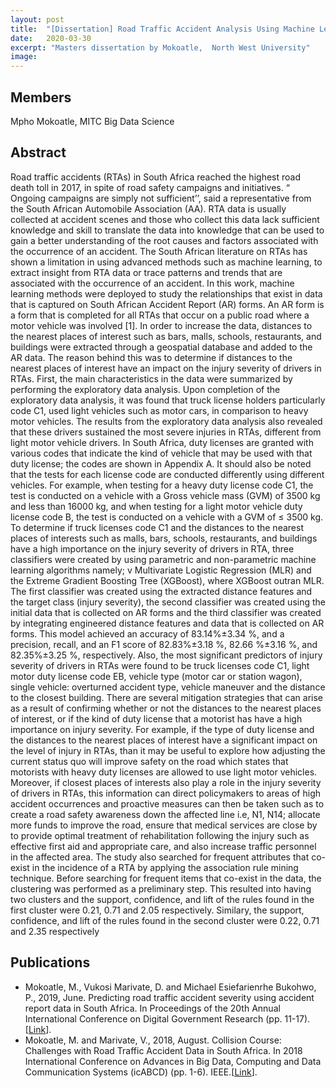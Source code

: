 ```yaml
---
layout: post
title:  "[Dissertation] Road Traffic Accident Analysis Using Machine Learning Techniques for Soshanguve, Pretoria"
date:   2020-03-30
excerpt: "Masters dissertation by Mokoatle,  North West University"
image: 
---
```

## Members
Mpho Mokoatle, MITC Big Data Science

## Abstract
Road traffic accidents (RTAs) in South Africa reached the highest road death toll in 2017, in 
spite of road safety campaigns and initiatives. “ Ongoing campaigns are simply not sufficient’’, 
said a representative from the South African Automobile Association (AA). RTA data is usually
collected at accident scenes and those who collect this data lack sufficient knowledge and skill to 
translate the data into knowledge that can be used to gain a better understanding of the root 
causes and factors associated with the occurrence of an accident. The South African literature on 
RTAs has shown a limitation in using advanced methods such as machine learning, to extract 
insight from RTA data or trace patterns and trends that are associated with the occurrence of an 
accident. In this work, machine learning methods were deployed to study the relationships that 
exist in data that is captured on South African Accident Report (AR) forms. An AR form is a 
form that is completed for all RTAs that occur on a public road where a motor vehicle was 
involved [1]. In order to increase the data, distances to the nearest places of interest such as bars, 
malls, schools, restaurants, and buildings were extracted through a geospatial database and added 
to the AR data. The reason behind this was to determine if distances to the nearest places of 
interest have an impact on the injury severity of drivers in RTAs. First, the main characteristics 
in the data were summarized by performing the exploratory data analysis. Upon completion of 
the exploratory data analysis, it was found that truck license holders particularly code C1, used 
light vehicles such as motor cars, in comparison to heavy motor vehicles. The results from the 
exploratory data analysis also revealed that these drivers sustained the most severe injuries in 
RTAs, different from light motor vehicle drivers. In South Africa, duty licenses are granted with 
various codes that indicate the kind of vehicle that may be used with that duty license; the codes 
are shown in Appendix A. It should also be noted that the tests for each license code are
conducted differently using different vehicles. For example, when testing for a heavy duty 
license code C1, the test is conducted on a vehicle with a Gross vehicle mass (GVM) of 3500 kg 
and less than 16000 kg, and when testing for a light motor vehicle duty license code B, the test is 
conducted on a vehicle with a GVM of ≤ 3500 kg. To determine if truck licenses code C1 and
the distances to the nearest places of interests such as malls, bars, schools, restaurants, and 
buildings have a high importance on the injury severity of drivers in RTA, three classifiers were 
created by using parametric and non-parametric machine learning algorithms namely; v
Multivariate Logistic Regression (MLR) and the Extreme Gradient Boosting Tree (XGBoost), 
where XGBoost outran MLR. The first classifier was created using the extracted distance 
features and the target class (injury severity), the second classifier was created using the initial 
data that is collected on AR forms and the third classifier was created by integrating engineered 
distance features and data that is collected on AR forms. This model achieved an accuracy of 
83.14%±3.34 %, and a precision, recall, and an F1 score of 82.83%±3.18 %, 82.66 %±3.16 %, 
and 82.35%±3.25 %, respectively. Also, the most significant predictors of injury severity of 
drivers in RTAs were found to be truck licenses code C1, light motor duty license code EB, 
vehicle type (motor car or station wagon), single vehicle: overturned accident type, vehicle 
maneuver and the distance to the closest building. There are several mitigation strategies that can 
arise as a result of confirming whether or not the distances to the nearest places of interest, or if 
the kind of duty license that a motorist has have a high importance on injury severity. For 
example, if the type of duty license and the distances to the nearest places of interest have a 
significant impact on the level of injury in RTAs, than it may be useful to explore how adjusting 
the current status quo will improve safety on the road which states that motorists with heavy duty 
licenses are allowed to use light motor vehicles. Moreover, if closest places of interests also play 
a role in the injury severity of drivers in RTAs, this information can direct policymakers to areas 
of high accident occurrences and proactive measures can then be taken such as to create a road 
safety awareness down the affected line i.e, N1, N14; allocate more funds to improve the road, 
ensure that medical services are close by to provide optimal treatment of rehabilitation following 
the injury such as effective first aid and appropriate care, and also increase traffic personnel in 
the affected area.
The study also searched for frequent attributes that co-exist in the incidence of a RTA by 
applying the association rule mining technique. Before searching for frequent items that co-exist 
in the data, the clustering was performed as a preliminary step. This resulted into having two 
clusters and the support, confidence, and lift of the rules found in the first cluster were 0.21, 0.71 
and 2.05 respectively. Similary, the support, confidence, and lift of the rules found in the second 
cluster were 0.22, 0.71 and 2.35 respectively
## Publications
* Mokoatle, M., Vukosi Marivate, D. and Michael Esiefarienrhe Bukohwo, P., 2019, June. Predicting road traffic accident severity using accident report data in South Africa. In Proceedings of the 20th Annual International Conference on Digital Government Research (pp. 11-17). [[Link](https://dl.acm.org/doi/abs/10.1145/3325112.3325211)].
* Mokoatle, M. and Marivate, V., 2018, August. Collision Course: Challenges with Road Traffic Accident Data in South Africa. In 2018 International Conference on Advances in Big Data, Computing and Data Communication Systems (icABCD) (pp. 1-6). IEEE.[[Link](https://ieeexplore.ieee.org/abstract/document/8465419)].
